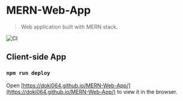 # MERN-Web-App

> Web application built with MERN stack.

![CI](https://github.com/Doki064/MERN-Web-App/actions/workflows/main.yml/badge.svg)

## Client-side App
### `npm run deploy`
Open [https://doki064.github.io/MERN-Web-App/](https://doki064.github.io/MERN-Web-App/) to view it in the browser.
